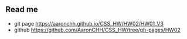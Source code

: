 ## Read me

* git page https://aaronchh.github.io/CSS_HW/HW02/HW01_V3  
* github https://github.com/AaronCHH/CSS_HW/tree/gh-pages/HW02  